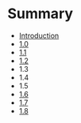 # Summary

* [Introduction](README.md)
* [1.0](1.0.md)
* [1.1](1.1.md)
* [1.2](1.2.md)
* 1.3
* 1.4
* 1.5
* [1.6](1.6.md)
* [1.7](1.7.md)
* [1.8](1.8.md)

